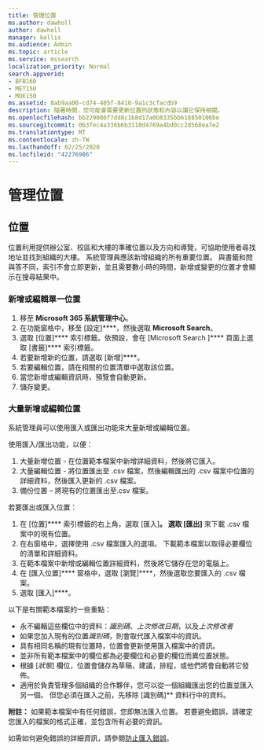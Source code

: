 ```yaml
---
title: 管理位置
ms.author: dawholl
author: dawholl
manager: kellis
ms.audience: Admin
ms.topic: article
ms.service: mssearch
localization_priority: Normal
search.appverid:
- BFB160
- MET150
- MOE150
ms.assetid: 8ab9aa00-cd74-405f-8410-9a1c3cfacdb9
description: 隨著時間，您可能會需要更新位置的狀態和內容以讓它保持相關。
ms.openlocfilehash: bb229086f7dd8c1b8d17a0b8335bb618850106be
ms.sourcegitcommit: 063fec4a336b6b3118d4769a4bd0cc2d568ea7e2
ms.translationtype: MT
ms.contentlocale: zh-TW
ms.lasthandoff: 02/25/2020
ms.locfileid: "42276986"
---
```

# <a name="manage-locations"></a>管理位置

## <a name="location"></a>位置

位置利用提供辦公室、校區和大樓的準確位置以及方向和導覽，可協助使用者尋找地址並找到組織的大樓。 系統管理員應該新增組織的所有重要位置。 與書籤和問與答不同，索引不會立即更新，並且需要數小時的時間，新增或變更的位置才會顯示在搜尋結果中。

### <a name="add-or-edit-a-single-location"></a>新增或編輯單一位置

1. 移至 **Microsoft 365 系統管理中心**。
1. 在功能窗格中，移至 [設定]****，然後選取 **Microsoft Search**。
1. 選取 [位置]**** 索引標籤。依預設，會在 [Microsoft Search ]**** 頁面上選取 [書籤]**** 索引標籤。
1. 若要新增新的位置，請選取 [新增]****。
1. 若要編輯位置，請在相關的位置清單中選取該位置。
1. 當您新增或編輯資訊時，預覽會自動更新。
1. 儲存變更。

### <a name="bulk-add-or-edit-locations"></a>大量新增或編輯位置

系統管理員可以使用匯入或匯出功能來大量新增或編輯位置。

使用匯入/匯出功能，以便：

1. 大量新增位置 - 在位置範本檔案中新增詳細資料，然後將它匯入。
1. 大量編輯位置 - 將位置匯出至 .csv 檔案，然後編輯匯出的 .csv 檔案中位置的詳細資料，然後匯入更新的 .csv 檔案。
1. 備份位置 – 將現有的位置匯出至.csv 檔案。

若要匯出或匯入位置：

1. 在 [位置]**** 索引標籤的右上角，選取 [匯入]****。
選取 [匯出]**** 來下載 .csv 檔案中的現有位置。
1. 在右窗格中，選擇使用 .csv 檔案匯入的選項。
下載範本檔案以取得必要欄位的清單和詳細資料。
1. 在範本檔案中新增或編輯位置詳細資料，然後將它儲存在您的電腦上。
1. 在 [匯入位置]**** 窗格中，選取 [瀏覽]****，然後選取您要匯入的 .csv 檔案。
1. 選取 [匯入]****。

以下是有關範本檔案的一些重點：

- 永不編輯這些欄位中的資料：*識別碼*、*上次修改日期*，以及*上次修改者*
- 如果您加入現有的位置*識別碼*，則會取代匯入檔案中的資訊。
- 具有相同名稱的現有位置時，位置會更新使用匯入檔案中的資訊。
- 並非所有範本檔案中的欄位都為必要欄位和必要的欄位而異位置狀態。
- 根據 [*狀態*] 欄位，位置會儲存為草稿，建議，排程，或他們將會自動將它發佈。
- 適用於負責管理多個組織的合作夥伴，您可以從一個組織匯出您的位置並匯入另一個。 但您必須在匯入之前，先移除 [識別碼]** 資料行中的資料。

**附註：** 如果範本檔案中有任何錯誤，您即無法匯入位置。 若要避免錯誤，請確定您匯入的檔案的格式正確，並包含所有必要的資訊。

如需如何避免錯誤的詳細資訊，請參閱[防止匯入錯誤](manage-bookmarks.md#prevent-import-errors)。
